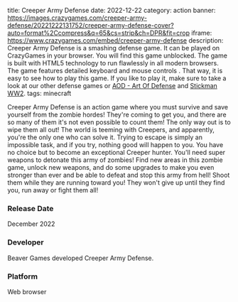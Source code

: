 title: Creeper Army Defense
date: 2022-12-22
category: action
banner: https://images.crazygames.com/creeper-army-defense/20221222131752/creeper-army-defense-cover?auto=format%2Ccompress&q=65&cs=strip&ch=DPR&fit=crop
iframe: https://www.crazygames.com/embed/creeper-army-defense
description: Creeper Army Defense is a smashing defense game. It can be played on CrazyGames in your browser. You will find this game unblocked. The game is built with HTML5 technology to run flawlessly in all modern browsers. The game features detailed keyboard and mouse controls . That way, it is easy to see how to play this game. If you like to play it, make sure to take a look at our other defense games or <a href='https://www.crazygames.com/game/aod---art-of-defense' target='_blank'>AOD - Art Of Defense</a> and <a href='https://www.crazygames.com/game/stickman-ww2' target='_blank'>Stickman WW2</a>.
tags: minecraft

<p>Creeper Army Defense is an action game where you must survive and save yourself from the zombie hordes! They&#39;re coming to get you, and there are so many of them it&#39;s not even possible to count them! The only way out is to wipe them all out! The world is teeming with Creepers, and apparently, you&#39;re the only one who can solve it. Trying to escape is simply an impossible task, and if you try, nothing good will happen to you. You have no choice but to become an exceptional Creeper hunter. You&#39;ll need super weapons to detonate this army of zombies! Find new areas in this zombie game, unlock new weapons, and do some upgrades to make you even stronger than ever and be able to defeat and stop this army from hell! Shoot them while they are running toward you! They won&#39;t give up until they find you, run away or fight them all! 


<h3>Release Date</h3>
<p>December 2022</p>
<h3>Developer</h3>
<p>Beaver Games developed Creeper Army Defense.</p>
<h3>Platform</h3>
<p>Web browser</p>
        
